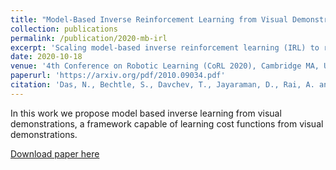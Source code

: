 ```yaml
---
title: "Model-Based Inverse Reinforcement Learning from Visual Demonstrations "
collection: publications
permalink: /publication/2020-mb-irl
excerpt: 'Scaling model-based inverse reinforcement learning (IRL) to real robotic manipulation tasks with unknown dynamics remains an open problem. The key challenges lie in learning good dynamics models, developing algorithms that scale to high-dimensional state-spaces and being able to learn from both visual and proprioceptive demonstrations. In this work, we present a gradient-based inverse reinforcement learning framework that utilizes a pre-trained visual dynamics model to learn cost functions when given only visual human demonstrations. The learned cost functions are then used to reproduce the demonstrated behavior via visual model predictive control. We evaluate our framework on hardware on two basic object manipulation tasks.'
date: 2020-10-18
venue: '4th Conference on Robotic Learning (CoRL 2020), Cambridge MA, USA'
paperurl: 'https://arxiv.org/pdf/2010.09034.pdf'
citation: 'Das, N., Bechtle, S., Davchev, T., Jayaraman, D., Rai, A. and Meier, F., 2020. Model-Based Inverse Reinforcement Learning from Visual Demonstrations. arXiv preprint arXiv:2010.09034.'
---
```

In this work we propose model based inverse learning from visual demonstrations, a framework capable of learning cost functions from visual demonstrations.

[Download paper here](https://arxiv.org/pdf/2010.09034.pdf)
